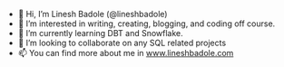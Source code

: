 - 👋 Hi, I’m Linesh Badole (@lineshbadole)
- 👀 I’m interested in writing, creating, blogging, and coding off course. 
- 🌱 I’m currently learning DBT and Snowflake. 
- 💞️ I’m looking to collaborate on any SQL related projects
- 📫 You can find more about me in www.lineshbadole.com

<!---
lineshbadole/lineshbadole is a ✨ special ✨ repository because its `README.md` (this file) appears on your GitHub profile.
You can click the Preview link to take a look at your changes.
--->

